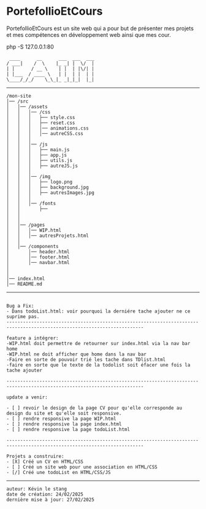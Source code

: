 # PortefollioEtCours

PortefollioEtCours est un site web qui a pour but de présenter mes projets et mes compétences en développement web ainsi 
que mes cour.

php -S 127.0.0.1:80

```
 ____      __      ___  ___  ___ 
/ ___|    /  \    |_ _| |  \/  |
| |      / __ \    | |  | |\/| |
| |___  / ____ \   | |  | |  | |
\____/_/_/    \_\_|_ _|_|_|  |_|

```

------------------------------------------------------------------------------------------------------------------------

```
/mon-site
│── /src
│   │── /assets
│   │   │── /css
│   │   │   ├── style.css
│   │   │   ├── reset.css
│   │   │   │── animations.css
│   │   │   │── autreCSS.css  
│   │   │
│   │   │── /js
│   │   │   ├── main.js
│   │   │   ├── app.js
│   │   │   ├── utils.js
│   │   │   ├── autreJS.js
│   │   │
│   │   │── /img
│   │   │   ├── logo.png
│   │   │   ├── background.jpg
│   │   │   ├── autresImages.jpg
│   │   │
│   │   │── /fonts
│   │       ├──
│   │
│   │
│   │── /pages
│   │   │── WIP.html
│   │   │── autresProjets.html
│   │
│   │── /components
│       │── header.html
│       │── footer.html
│       │── navbar.html
│
│
│── index.html
│── README.md
```

------------------------------------------------------------------------------------------------------------------------

```

Bug a Fix:
- Dans todoList.html: voir pourquoi la derniére tache ajouter ne ce suprime pas.
------------------------------------------------------------------------------------------------------------------------

feature a intégrer:
-WIP.html doit permettre de retourner sur index.html via la nav bar home
-WIP.html ne doit afficher que home dans la nav bar
-Faire en sorte de pouvoir trié les tache dans TDlist.html
-faire en sorte que le texte de la todolist soit éfacer une fois la tache ajouter

------------------------------------------------------------------------------------------------------------------------

update a venir:

- [ ] revoir le design de la page CV pour qu'elle corresponde au design du site et qu'elle soit responsive.
- [ ] rendre responsive la page WIP.html
- [ ] rendre responsive la page index.html
- [ ] rendre responsive la page todoList.html

------------------------------------------------------------------------------------------------------------------------

Projets a construire:
- [X] Créé un CV en HTML/CSS 
- [ ] Créé un site web pour une association en HTML/CSS
- [/] Créé une todoList en HTML/CSS/JS

```

------------------------------------------------------------------------------------------------------------------------

```
auteur: Kévin le stang
date de création: 24/02/2025
dernière mise à jour: 27/02/2025
```